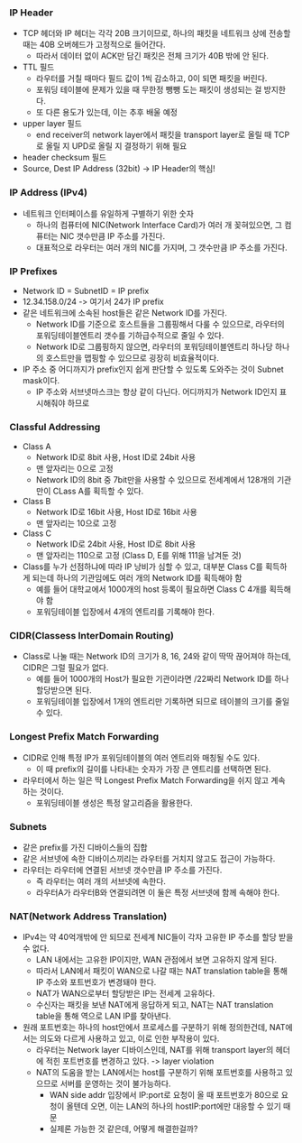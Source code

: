### IP Header
- TCP 헤더와 IP 헤더는 각각 20B 크기이므로, 하나의 패킷을 네트워크 상에 전송할 때는 40B 오버헤드가 고정적으로 들어간다.
  - 따라서 데이터 없이 ACK만 담긴 패킷은 전체 크기가 40B 밖에 안 된다.
- TTL 필드
  - 라우터를 거칠 때마다 필드 값이 1씩 감소하고, 0이 되면 패킷을 버린다.
  - 포워딩 테이블에 문제가 있을 때 무한정 뺑뺑 도는 패킷이 생성되는 걸 방지한다.
  - 또 다른 용도가 있는데, 이는 추후 배울 예정
- upper layer 필드
  - end receiver의 network layer에서 패킷을 transport layer로 올릴 때 TCP로 올릴 지 UPD로 올릴 지 결정하기 위해 필요
- header checksum 필드
- Source, Dest IP Address (32bit) -> IP Header의 핵심!

### IP Address (IPv4)
- 네트워크 인터페이스를 유일하게 구별하기 위한 숫자
  - 하나의 컴퓨터에 NIC(Network Interface Card)가 여러 개 꽂혀있으면, 그 컴퓨터는 NIC 갯수만큼 IP 주소를 가진다.
  - 대표적으로 라우터는 여러 개의 NIC를 가지며, 그 갯수만큼 IP 주소를 가진다.

### IP Prefixes
- Network ID = SubnetID = IP prefix
- 12.34.158.0/24 -> 여기서 24가 IP prefix
- 같은 네트워크에 소속된 host들은 같은 Network ID를 가진다.
  - Network ID를 기준으로 호스트들을 그룹핑해서 다룰 수 있으므로, 라우터의 포워딩테이블엔트리 갯수를 기하급수적으로 줄일 수 있다.
  - Network ID로 그룹핑하지 않으면, 라우터의 포워딩테이블엔트리 하나당 하나의 호스트만을 맵핑할 수 있으므로 굉장히 비효율적이다.
- IP 주소 중 어디까지가 prefix인지 쉽게 판단할 수 있도록 도와주는 것이 Subnet mask이다.
  - IP 주소와 서브넷마스크는 항상 같이 다닌다. 어디까지가 Network ID인지 표시해줘야 하므로

### Classful Addressing
- Class A
  - Network ID로 8bit 사용, Host ID로 24bit 사용
  - 맨 앞자리는 0으로 고정
  - Network ID의 8bit 중 7bit만을 사용할 수 있으므로 전세계에서 128개의 기관만이 CLass A를 획득할 수 있다.
- Class B
  - Network ID로 16bit 사용, Host ID로 16bit 사용
  - 맨 앞자리는 10으로 고정
- Class C
  - Network ID로 24bit 사용, Host ID로 8bit 사용
  - 맨 앞자리는 110으로 고정 (Class D, E를 위해 111을 남겨둔 것)
- Class를 누가 선점하냐에 따라 IP 낭비가 심할 수 있고, 대부분 Class C를 획득하게 되는데 하나의 기관임에도 여러 개의 Network ID를 획득해야 함
  - 예를 들어 대학교에서 1000개의 host 등록이 필요하면 Class C 4개를 획득해야 함
  - 포워딩테이블 입장에서 4개의 엔트리를 기록해야 한다.

### CIDR(Classess InterDomain Routing)
- Class로 나눌 때는 Network ID의 크기가 8, 16, 24와 같이 딱딱 끊어져야 하는데, CIDR은 그럴 필요가 없다.
  - 예를 들어 1000개의 Host가 필요한 기관이라면 /22짜리 Network ID를 하나 할당받으면 된다.
  - 포워딩테이블 입장에서 1개의 엔트리만 기록하면 되므로 테이블의 크기를 줄일 수 있다.

### Longest Prefix Match Forwarding
- CIDR로 인해 특정 IP가 포워딩테이블의 여러 엔트리와 매칭될 수도 있다.
  - 이 때 prefix의 길이를 나타내는 숫자가 가장 큰 엔트리를 선택하면 된다.
- 라우터에서 하는 일은 딱 Longest Prefix Match Forwarding을 쉬지 않고 계속 하는 것이다.
  - 포워딩테이블 생성은 특정 알고리즘을 활용한다.

### Subnets
- 같은 prefix를 가진 디바이스들의 집합
- 같은 서브넷에 속한 디바이스끼리는 라우터를 거치지 않고도 접근이 가능하다.
- 라우터는 라우터에 연결된 서브넷 갯수만큼 IP 주소를 가진다.
  - 즉 라우터는 여러 개의 서브넷에 속한다.
  - 라우터A가 라우터B와 연결되려면 이 둘은 특정 서브넷에 함께 속해야 한다.

### NAT(Network Address Translation)
- IPv4는 약 40억개밖에 안 되므로 전세계 NIC들이 각자 고유한 IP 주소를 할당 받을 수 없다.
  - LAN 내에서는 고유한 IP이지만, WAN 관점에서 보면 고유하지 않게 된다.
  - 따라서 LAN에서 패킷이 WAN으로 나갈 때는 NAT translation table을 통해 IP 주소와 포트번호가 변경돼야 한다.
  - NAT가 WAN으로부터 할당받은 IP는 전세계 고유하다.
  - 수신자는 패킷을 보낸 NAT에게 응답하게 되고, NAT는 NAT translation table을 통해 역으로 LAN IP를 찾아낸다.
- 원래 포트번호는 하나의 host안에서 프로세스를 구분하기 위해 정의한건데, NAT에서는 의도와 다르게 사용하고 있고, 이로 인한 부작용이 있다.
  - 라우터는 Network layer 디바이스인데, NAT를 위해 transport layer의 헤더에 적힌 포트번호를 변경하고 있다. -> layer violation
  - NAT의 도움을 받는 LAN에서는 host를 구분하기 위해 포트번호를 사용하고 있으므로 서버를 운영하는 것이 불가능하다.
    - WAN side addr 입장에서 IP:port로 요청이 올 때 포트번호가 80으로 요청이 올텐데 오면, 이는 LAN의 하나의 hostIP:port에만 대응할 수 있기 때문
    - 실제론 가능한 것 같은데, 어떻게 해결한걸까?
